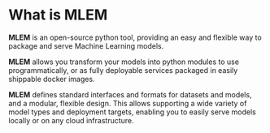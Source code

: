 # What is MLEM

**MLEM** is an open-source python tool, providing an easy and flexible way to
package and serve Machine Learning models.

**MLEM** allows you transform your models into python modules to use
programmatically, or as fully deployable services packaged in easily shippable
docker images.

**MLEM** defines standard interfaces and formats for datasets and models, and a
modular, flexible design. This allows supporting a wide variety of model types
and deployment targets, enabling you to easily serve models locally or on any
cloud infrastructure.

